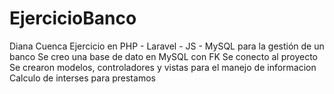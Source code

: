 # EjercicioBanco
Diana Cuenca
Ejercicio en PHP - Laravel - JS - MySQL para la gestión de un banco
Se creo una base de dato en MySQL con FK
Se conecto al proyecto
Se crearon modelos, controladores y vistas para el manejo de informacion
Calculo de interses para prestamos
